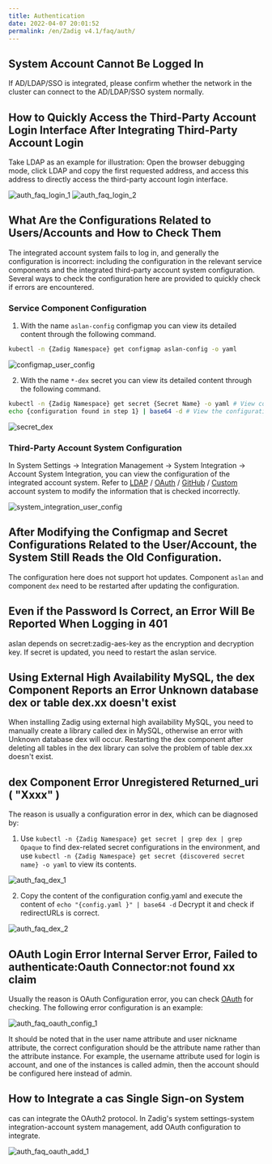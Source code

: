 ```yaml
---
title: Authentication
date: 2022-04-07 20:01:52
permalink: /en/Zadig v4.1/faq/auth/
---
```


## System Account Cannot Be Logged In

If AD/LDAP/SSO is integrated, please confirm whether the network in the cluster can connect to the AD/LDAP/SSO system normally.

## How to Quickly Access the Third-Party Account Login Interface After Integrating Third-Party Account Login

Take LDAP as an example for illustration: Open the browser debugging mode, click LDAP and copy the first requested address, and access this address to directly access the third-party account login interface.

![auth_faq_login_1](../../_images/auth_faq_login_1.png)
![auth_faq_login_2](../../_images/auth_faq_login_2.png)

## What Are the Configurations Related to Users/Accounts and How to Check Them

The integrated account system fails to log in, and generally the configuration is incorrect: including the configuration in the relevant service components and the integrated third-party account system configuration. Several ways to check the configuration here are provided to quickly check if errors are encountered.

### Service Component Configuration

1. With the name `aslan-config` configmap you can view its detailed content through the following command.

```bash
kubectl -n {Zadig Namespace} get configmap aslan-config -o yaml
```

![configmap_user_config](../../_images/configmap_user_config.png)

2. With the name `*-dex` secret you can view its detailed content through the following command.

```bash
kubectl -n {Zadig Namespace} get secret {Secret Name} -o yaml # View configuration
echo {configuration found in step 1} | base64 -d # View the configuration plaintext
```

![secret_dex](../../_images/secret_dex.png)

### Third-Party Account System Configuration

In System Settings -> Integration Management -> System Integration -> Account System Integration, you can view the configuration of the integrated account system. Refer to [LDAP](/en/Zadig%20v4.1/settings/account/ldap/) / [OAuth](/en/Zadig%20v4.1/settings/account/oauth2/) / [GitHub](/en/Zadig%20v4.1/settings/account/github/) / [Custom](/en/Zadig%20v4.1/settings/account/custom/) account system to modify the information that is checked incorrectly.

![system_integration_user_config](../../_images/system_integration_user_config.png)

## After Modifying the Configmap and Secret Configurations Related to the User/Account, the System Still Reads the Old Configuration.

The configuration here does not support hot updates. Component `aslan` and component `dex` need to be restarted after updating the configuration.

## Even if the Password Is Correct, an Error Will Be Reported When Logging in 401

aslan depends on secret:zadig-aes-key as the encryption and decryption key. If secret is updated, you need to restart the aslan service.


## Using External High Availability MySQL, the dex Component Reports an Error Unknown database dex or table dex.xx doesn't exist

When installing Zadig using external high availability MySQL, you need to manually create a library called dex in MySQL, otherwise an error with Unknown database dex will occur. Restarting the dex component after deleting all tables in the dex library can solve the problem of table dex.xx doesn't exist.

## dex Component Error Unregistered Returned_uri ( "Xxxx" )

The reason is usually a configuration error in dex, which can be diagnosed by:

1. Use `kubectl -n {Zadig Namespace} get secret | grep dex | grep Opaque` to find dex-related secret configurations in the environment, and use `kubectl -n {Zadig Namespace} get secret {discovered secret name} -o yaml` to view its contents.

![auth_faq_dex_1](../../_images/auth_faq_dex_1.png)

2. Copy the content of the configuration config.yaml and execute the content of ` echo "{config.yaml }" | base64 -d ` Decrypt it and check if redirectURLs is correct.

![auth_faq_dex_2](../../_images/auth_faq_dex_2.png)

## OAuth Login Error Internal Server Error, Failed to authenticate:Oauth Connector:not found xx claim

Usually the reason is OAuth Configuration error, you can check [OAuth](/en/Zadig%20v4.1/settings/account/oauth2/) for checking. The following error configuration is an example:

![auth_faq_oauth_config_1](../../_images/auth_faq_oauth_config_1.png)

It should be noted that in the user name attribute and user nickname attribute, the correct configuration should be the attribute name rather than the attribute instance. For example, the username attribute used for login is account, and one of the instances is called admin, then the account should be configured here instead of admin.

## How to Integrate a cas Single Sign-on System
cas can integrate the OAuth2 protocol. In Zadig's system settings-system integration-account system management, add OAuth configuration to integrate.

![auth_faq_oauth_add_1](../../_images/auth_faq_oauth_add_1.png)